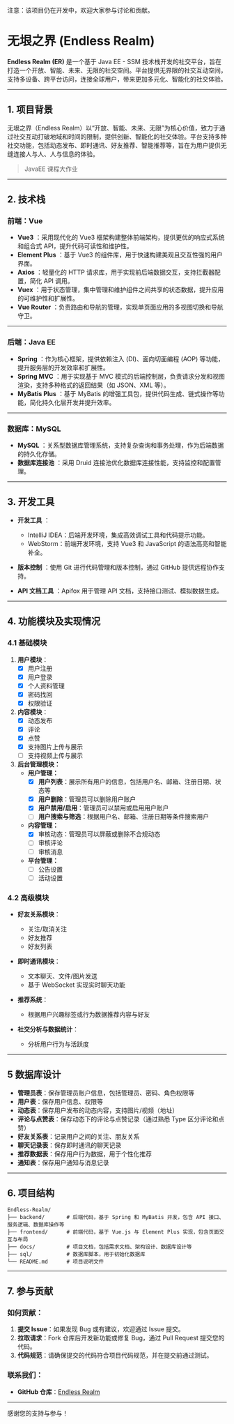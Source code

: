 注意：该项目仍在开发中，欢迎大家参与讨论和贡献。



# 无垠之界 (Endless Realm)

**Endless Realm (ER)** 是一个基于 Java EE - SSM 技术栈开发的社交平台，旨在打造一个开放、智能、未来、无限的社交空间。平台提供无界限的社交互动空间，支持多设备、跨平台访问，连接全球用户，带来更加多元化、智能化的社交体验。

---

## 1. 项目背景

无垠之界（Endless Realm）以“开放、智能、未来、无限”为核心价值，致力于通过社交互动打破地域和时间的限制，提供创新、智能化的社交体验。平台支持多种社交功能，包括动态发布、即时通讯、好友推荐、智能推荐等，旨在为用户提供无缝连接人与人、人与信息的体验。

> JavaEE 课程大作业

---

## 2. 技术栈

### 前端：Vue

- **Vue3** ：采用现代化的 Vue3 框架构建整体前端架构，提供更优的响应式系统和组合式 API，提升代码可读性和维护性。
- **Element Plus** ：基于 Vue3 的组件库，用于快速构建美观且交互性强的用户界面。
- **Axios** ：轻量化的 HTTP 请求库，用于实现前后端数据交互，支持拦截器配置，简化 API 调用。
- **Vuex** ：用于状态管理，集中管理和维护组件之间共享的状态数据，提升应用的可维护性和扩展性。
- **Vue Router** ：负责路由和导航的管理，实现单页面应用的多视图切换和导航守卫。

------

### 后端：Java EE

- **Spring** ：作为核心框架，提供依赖注入 (DI)、面向切面编程 (AOP) 等功能，提升服务层的开发效率和扩展性。
- **Spring MVC** ：用于实现基于 MVC 模式的后端控制层，负责请求分发和视图渲染，支持多种格式的返回结果（如 JSON、XML 等）。
- **MyBatis Plus** ：基于 MyBatis 的增强工具包，提供代码生成、链式操作等功能，简化持久化层开发并提升效率。

------

### 数据库：MySQL

- **MySQL** ：关系型数据库管理系统，支持复杂查询和事务处理，作为后端数据的持久化存储。
- **数据库连接池** ：采用 Druid 连接池优化数据库连接性能，支持监控和配置管理。

---

## 3. 开发工具

- **开发工具** ：
  - IntelliJ IDEA：后端开发环境，集成高效调试工具和代码提示功能。
  - WebStorm：前端开发环境，支持 Vue3 和 JavaScript 的语法高亮和智能补全。

- **版本控制** ：使用 Git 进行代码管理和版本控制，通过 GitHub 提供远程协作支持。
- **API 文档工具** ：Apifox 用于管理 API 文档，支持接口测试、模拟数据生成。

---

## 4. 功能模块及实现情况

### 4.1 基础模块

1. **用户模块**：
   - [x] 用户注册
   - [x] 用户登录
   - [x] 个人资料管理
   - [x] 密码找回
   - [x] 权限验证
2. **内容模块**：
   - [x] 动态发布
   - [x] 评论
   - [x] 点赞
   - [x] 支持图片上传与展示
   - [ ] 支持视频上传与展示
3. **后台管理模块：**
   - **用户管理：**
     - [x] **用户列表**：展示所有用户的信息，包括用户名、邮箱、注册日期、状态等
     - [x] **用户删除**：管理员可以删除用户账户
     - [x] **用户禁用/启用**：管理员可以禁用或启用用户账户
     - [ ] **用户搜索与筛选**：根据用户名、邮箱、注册日期等条件搜索用户
   - **内容管理：**
     - [x] 审核动态：管理员可以屏蔽或删除不合规动态
     - [ ] 审核评论
     - [ ] 审核消息
   - **平台管理：**
     - [ ] 公告设置
     - [ ] 活动设置

### 4.2 高级模块

- **好友关系模块**：
  - 关注/取消关注
  - 好友推荐
  - 好友列表
- **即时通讯模块**：
  - 文本聊天、文件/图片发送
  - 基于 WebSocket 实现实时聊天功能
- **推荐系统**：
  - 根据用户兴趣标签或行为数据推荐内容与好友

- **社交分析与数据统计**：
  - 分析用户行为与活跃度

---

## 5 数据库设计

- **管理员表**：保存管理员账户信息，包括管理员、密码、角色权限等
- **用户表**：保存用户信息、权限等
- **动态表**：保存用户发布的动态内容，支持图片/视频（地址）
- **评论与点赞表**：保存动态下的评论与点赞记录（通过熟悉 Type 区分评论和点赞）
- **好友关系表**：记录用户之间的关注、朋友关系
- **聊天记录表**：保存即时通讯的聊天记录
- **推荐数据表**：保存用户行为数据，用于个性化推荐
- **通知表**：保存用户通知与消息记录

---

## 6. 项目结构

```
Endless-Realm/
├── backend/       # 后端代码，基于 Spring 和 MyBatis 开发，包含 API 接口、服务逻辑、数据库操作等
├── frontend/      # 前端代码，基于 Vue.js 与 Element Plus 实现，包含页面交互与布局
├── docs/          # 项目文档，包括需求文档、架构设计、数据库设计等
├── sql/           # 数据库脚本，用于初始化数据库
└── README.md      # 项目说明文件
```

---

## 7. 参与贡献

### 如何贡献：

1. **提交 Issue**：如果发现 Bug 或有建议，欢迎通过 Issue 提交。
2. **拉取请求**：Fork 仓库后开发新功能或修复 Bug，通过 Pull Request 提交您的代码。
3. **代码规范**：请确保提交的代码符合项目代码规范，并在提交前通过测试。

### 联系我们：

- **GitHub 仓库**：[Endless Realm](https://github.com/hongmengchen/Endless-Realm)

---

感谢您的支持与参与！
